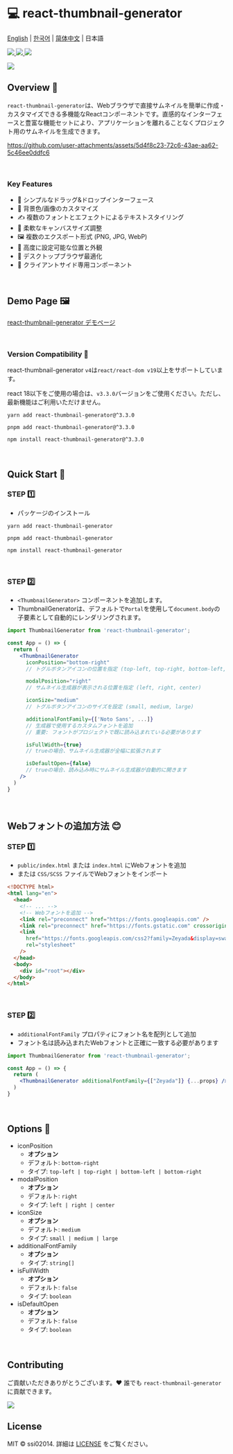 # 💻 react-thumbnail-generator
[English](README.md) | [한국어](README-ko_kr.md) | [简体中文](README-zh_cn.md) | 日本語

<a href="https://www.npmjs.com/package/react-thumbnail-generator" target="_blank">
  <img src="https://img.shields.io/npm/v/react-thumbnail-generator.svg">
</a>
<a href="https://www.npmjs.com/package/react-thumbnail-generator" target="_blank">
  <img src="https://img.shields.io/npm/dt/react-thumbnail-generator.svg">
</a>
<a href="https://bundlephobia.com/package/react-thumbnail-generator" target="_blank">
  <img src="https://img.shields.io/bundlephobia/minzip/react-thumbnail-generator/latest?style=flat-square">
</a>


<p>
  <a href="https://www.npmjs.com/package/react-thumbnail-generator" target="_blank">
    <img src="https://user-images.githubusercontent.com/64779472/219855230-d6515d16-334c-432a-8d20-fa171e17c231.png" />
  </a>
</p>

## Overview 🎨
`react-thumbnail-generator`は、Webブラウザで直接サムネイルを簡単に作成・カスタマイズできる多機能なReactコンポーネントです。直感的なインターフェースと豊富な機能セットにより、アプリケーションを離れることなくプロジェクト用のサムネイルを生成できます。

https://github.com/user-attachments/assets/5d4f8c23-72c6-43ae-aa62-5c46ee0ddfc6

<br />

### Key Features
- 🎯 シンプルなドラッグ&ドロップインターフェース
- 🎨 背景色/画像のカスタマイズ
- ✍️ 複数のフォントとエフェクトによるテキストスタイリング
- 📏 柔軟なキャンバスサイズ調整
- 🖼️ 複数のエクスポート形式 (PNG, JPG, WebP)
- 🔧 高度に設定可能な位置と外観
- 📱 デスクトップブラウザ最適化
- 📱 クライアントサイド専用コンポーネント

<br />

## Demo Page 🖼️
[react-thumbnail-generator デモページ](https://ssi02014.github.io/react-thumbnail-generator/?path=/story/components-thumbnailgenerator--default)

<br />

### Version Compatibility 🔄
react-thumbnail-generator `v4`は`react/react-dom v19`以上をサポートしています。

react 18以下をご使用の場合は、`v3.3.0`バージョンをご使用ください。ただし、最新機能はご利用いただけません。

```shell
yarn add react-thumbnail-generator@^3.3.0
```
```shell
pnpm add react-thumbnail-generator@^3.3.0
```
```shell
npm install react-thumbnail-generator@^3.3.0
```

<br />

## Quick Start 🚀
### STEP 1️⃣
- パッケージのインストール
```shell
yarn add react-thumbnail-generator
```
```shell
pnpm add react-thumbnail-generator
```

```shell
npm install react-thumbnail-generator
```

<br />

### STEP 2️⃣
- `<ThumbnailGenerator>` コンポーネントを追加します。
- ThumbnailGeneratorは、デフォルトで`Portal`を使用して`document.body`の子要素として自動的にレンダリングされます。

```jsx
import ThumbnailGenerator from 'react-thumbnail-generator';

const App = () => {
  return (
    <ThumbnailGenerator
      iconPosition="bottom-right"
      // トグルボタンアイコンの位置を指定 (top-left, top-right, bottom-left, bottom-right)

      modalPosition="right"
      // サムネイル生成器が表示される位置を指定 (left, right, center)

      iconSize="medium" 
      // トグルボタンアイコンのサイズを設定 (small, medium, large)

      additionalFontFamily={['Noto Sans', ...]}
      // 生成器で使用するカスタムフォントを追加
      // 重要: フォントがプロジェクトで既に読み込まれている必要があります

      isFullWidth={true}
      // trueの場合、サムネイル生成器が全幅に拡張されます

      isDefaultOpen={false}
      // trueの場合、読み込み時にサムネイル生成器が自動的に開きます
    />
  )
}
```

<br />

## Webフォントの追加方法 😊
### STEP 1️⃣
- `public/index.html` または `index.html` にWebフォントを追加
- または `CSS/SCSS` ファイルでWebフォントをインポート

```html
<!DOCTYPE html>
<html lang="en">
  <head>
    <!-- ... -->
    <!-- Webフォントを追加 -->
    <link rel="preconnect" href="https://fonts.googleapis.com" />
    <link rel="preconnect" href="https://fonts.gstatic.com" crossorigin />
    <link
      href="https://fonts.googleapis.com/css2?family=Zeyada&display=swap"
      rel="stylesheet"
    />
  </head>
  <body>
    <div id="root"></div>
  </body>
</html>
```

<br />

### STEP 2️⃣
- `additionalFontFamily` プロパティにフォント名を配列として追加
- フォント名は読み込まれたWebフォントと正確に一致する必要があります

```jsx
import ThumbnailGenerator from 'react-thumbnail-generator';

const App = () => {
  return (
    <ThumbnailGenerator additionalFontFamily={["Zeyada"]} {...props} />
  )
}
```

<br />

## Options 📄
- iconPosition
  - **オプション**
  - デフォルト: `bottom-right`
  - タイプ: `top-left | top-right | bottom-left | bottom-right`
- modalPosition
  - **オプション**
  - デフォルト: `right`
  - タイプ: `left | right | center`
- iconSize
  - **オプション**
  - デフォルト: `medium`
  - タイプ: `small | medium | large`
- additionalFontFamily
  - **オプション**
  - タイプ: `string[]`
- isFullWidth
  - **オプション**
  - デフォルト: `false`
  - タイプ: `boolean`
- isDefaultOpen
  - **オプション**
  - デフォルト: `false`
  - タイプ: `boolean`

<br />

## Contributing

ご貢献いただきありがとうございます。❤️ 誰でも `react-thumbnail-generator` に貢献できます。

<a href="https://github.com/ssi02014/react-thumbnail-generator/graphs/contributors">
  <img src="https://contrib.rocks/image?repo=ssi02014/react-thumbnail-generator">
</a>

<br />

## License
MIT © ssi02014. 詳細は [LICENSE](./LICENSE) をご覧ください。
